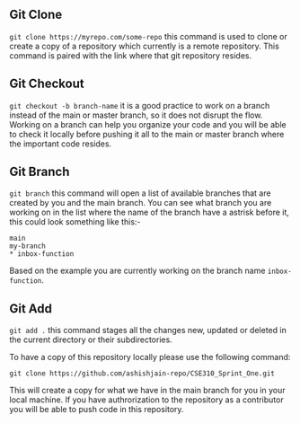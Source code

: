 ## Git Clone
`git clone https://myrepo.com/some-repo` this command is used to clone or create a copy of a repository which currently is a remote repository. This command is paired with the link where that git repository resides.

## Git Checkout
`git checkout -b branch-name` it is a good practice to work on a branch instead of the main or master branch, so it does not disrupt the flow. Working on a branch can help you organize your code and you will be able to check it locally before pushing it all to the main or master branch where the important code resides.

## Git Branch
`git branch` this command will open a list of available branches that are created by you and the main branch. You can see what branch you are working on in the list where the name of the branch have a astrisk before it, this could look something like this:-
```
main
my-branch
* inbox-function
```
Based on the example you are currently working on the branch name `inbox-function`.

## Git Add
`git add .` this command stages all the changes new, updated or deleted in the current directory or their subdirectories.


To have a copy of this repository locally please use the following command:
```
git clone https://github.com/ashishjain-repo/CSE310_Sprint_One.git
```
This will create a copy for what we have in the main branch for you in your local machine. If you have authrorization to the repository as a contributor you will be able to push code in this repository.
